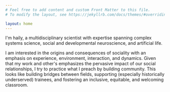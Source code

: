 ```yaml
---
# Feel free to add content and custom Front Matter to this file.
# To modify the layout, see https://jekyllrb.com/docs/themes/#overriding-theme-defaults

layout: home
---
```


I'm haily, a multidisciplinary scientist with expertise spanning complex systems science, social and developmental neuroscience, and artificial life.

I am interested in the origins and consequences of sociality with an emphasis on experience, environment, interaction, and dynamics. Given that my work and other's emphasizes the pervasive impact of our social relationships, I try to practice what I preach by building community. This looks like building bridges between fields, supporting (especially historically underserved) trainees, and fostering an inclusive, equitable, and welcoming classroom. 

